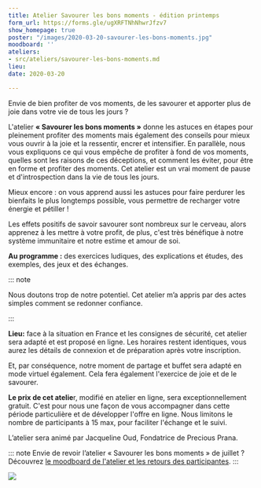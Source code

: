 ```yaml
---
title: Atelier Savourer les bons moments - édition printemps
form_url: https://forms.gle/ugXRFTNhNhwrJfzv7
show_homepage: true
poster: "/images/2020-03-20-savourer-les-bons-moments.jpg"
moodboard: ''
ateliers:
- src/ateliers/savourer-les-bons-moments.md
lieu: 
date: 2020-03-20

---
```

Envie de bien profiter de vos moments, de les savourer et apporter plus de joie dans votre vie de tous les jours ?

L'atelier **« Savourer les bons moments »** donne les astuces en étapes pour pleinement profiter des moments mais également des conseils pour mieux vous ouvrir à la joie et la ressentir, encrer et intensifier. En parallèle, nous vous expliquons ce qui vous empêche de profiter à fond de vos moments, quelles sont les raisons de ces déceptions, et comment les éviter, pour être en forme et profiter des moments. Cet atelier est un vrai moment de pause et d'introspection dans la vie de tous les jours. 

Mieux encore : on vous apprend aussi les astuces pour faire perdurer les bienfaits le plus longtemps possible, vous permettre de recharger votre énergie et pétiller !

Les effets positifs de savoir savourer sont nombreux sur le cerveau, alors apprenez à les mettre à votre profit, de plus, c'est très bénéfique à notre système immunitaire et notre estime et amour de soi.

**Au programme :** des exercices ludiques, des explications et études, des exemples, des jeux et des échanges.

::: note 

Nous doutons trop de notre potentiel. Cet atelier m’a appris par des actes simples comment se redonner confiance. 

:::

**Lieu:** face à la situation en France et les consignes de sécurité, cet atelier sera adapté et est proposé en ligne. Les horaires restent identiques, vous aurez les détails de connexion et de préparation après votre inscription.

Et, par conséquence, notre moment de partage et buffet sera adapté en mode virtuel également. Cela fera également l'exercice de joie et de le savourer.

**Le prix de cet atelie**r, modifié en atelier en ligne, sera exceptionnellement gratuit. C'est pour nous une façon de vous accompagner dans cette période particulière et de développer l'offre en ligne. Nous limitons le nombre de participants à 15 max, pour faciliter l'échange et le suivi.

L’atelier sera animé par Jacqueline Oud, Fondatrice de Precious Prana.

::: note
Envie de revoir l’atelier « Savourer les bons moments » de juillet ? Découvrez [le moodboard de l'atelier et les retours des participantes](/evenements/2019/07/02/atelier-savourer-les-bons-moments/#le-moodboard-et-les-retours-des-participantes).
:::

<img src="/images/illustrations/photography-of-woman-surrounded-by-sunflowers-andre-furtado.jpg" />